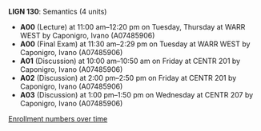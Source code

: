 **LIGN 130**: Semantics (4 units)

- **A00** (Lecture) at 11:00 am–12:20 pm on Tuesday, Thursday at WARR WEST by Caponigro, Ivano (A07485906)
- **A00** (Final Exam) at 11:30 am–2:29 pm on Tuesday at WARR WEST by Caponigro, Ivano (A07485906)
- **A01** (Discussion) at 10:00 am–10:50 am on Friday at CENTR 201 by Caponigro, Ivano (A07485906)
- **A02** (Discussion) at 2:00 pm–2:50 pm on Friday at CENTR 201 by Caponigro, Ivano (A07485906)
- **A03** (Discussion) at 1:00 pm–1:50 pm on Wednesday at CENTR 207 by Caponigro, Ivano (A07485906)

[Enrollment numbers over time](./LIGN130.tsv)
